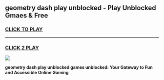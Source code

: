 
## geometry dash play unblocked - Play Unblocked Gmaes & Free
<h3>
<a href="https://news.freeplayer.one?title=geometry_dash_play_unblocked&ref=23F">CLICK TO PLAY</a></h3>
<hr>

<h3>
<a href="https://news.freeplayer.one?title=geometry_dash_play_unblocked&ref=23F">CLICK 2 PLAY</a>
  
</h3>

<a href="https://news.freeplayer.one?title=geometry_dash_play_unblocked&ref=23F/"><img src="https://clearcache.store/games.png"></a>


**geometry dash play unblocked games unblocked: Your Gateway to Fun and Accessible Online Gaming**
